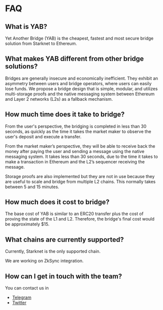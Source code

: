 # FAQ

## What is YAB?
Yet Another Bridge (YAB) is the cheapest, fastest and most secure bridge 
solution from Starknet to Ethereum. 

## What makes YAB different from other bridge solutions?
Bridges are generally insecure and economically inefficient. They exhibit an 
asymmetry between users and bridge operators, where users can easily lose funds. 
We propose a bridge design that is simple, modular, and utilizes multi-storage 
proofs and the native messaging system between Ethereum and Layer 2 networks 
(L2s) as a fallback mechanism.

## How much time does it take to bridge?
From the user's perspective, the bridging is completed in less than 30 seconds, 
as quickly as the time it takes the market maker to observe the user's deposit 
and execute a transfer.

From the market maker’s perspective, they will be able to receive back the money 
after paying the user and sending a message using the native messaging system. 
It takes less than 30 seconds, due to the time it takes to make a transaction 
in Ethereum and the L2’s sequencer receiving the message.

Storage proofs are also implemented but they are not in use because they are useful to 
scale and bridge from multiple L2 chains. This normally takes between 5 and 15 
minutes.

## How much does it cost to bridge?
The base cost of YAB is similar to an ERC20 transfer plus the cost of proving the state of the L1 and L2. Therefore, the bridge's final cost would be approximately $15.

## What chains are currently supported?
Currently, Starknet is the only supported chain.

We are working on ZkSync integration.

## How can I get in touch with the team?
You can contact us in
- [Telegram](https://t.me/grindlabs)
- [Twitter](https://twitter.com/yanotherbridge)
